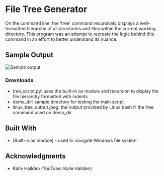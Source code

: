# File Tree Generator

On the command line, the 'tree' command recursively displays a well-formatted hierarchy of all directories and files within the current working directory. This program was an attempt to recreate the logic behind this command in an effort to better understand its nuance.

## Sample Output

![Sample output](https://github.com/satvick16/file-tree-generator/blob/master/linux_tree_output.jpg?raw=true)

### Downloads

* tree_script.py: uses the built-in os module and recursion to display the file hierarchy formatted with indents
* demo_dir: sample directory for testing the main script
* linux_tree_output.jpeg: the output provided by Linux bash fr the tree command used on demo_dir

## Built With

  - [Built-in os module] - used to navigate Windows file system

## Acknowledgments

  - Kalle Hallden (YouTube: Kalle Hallden)
  
